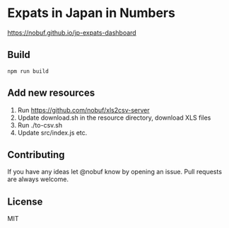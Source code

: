 # Expats in Japan in Numbers

https://nobuf.github.io/jp-expats-dashboard

## Build

```shell
npm run build
```

## Add new resources

1. Run https://github.com/nobuf/xls2csv-server
2. Update download.sh in the resource directory, download XLS files
3. Run ./to-csv.sh
4. Update src/index.js etc.

## Contributing

If you have any ideas let @nobuf know by opening an issue. Pull requests are always welcome.

## License

MIT
